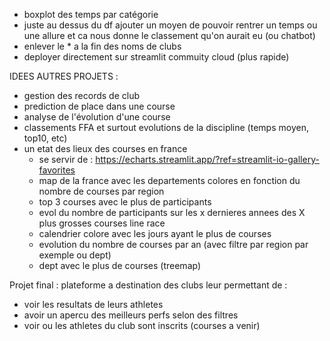 - boxplot des temps par catégorie
- juste au dessus du df ajouter un moyen de pouvoir rentrer un temps ou une allure et ca nous donne le classement qu'on aurait eu (ou chatbot)
- enlever le * a la fin des noms de clubs
- deployer directement sur streamlit commuity cloud (plus rapide)
    

IDEES AUTRES PROJETS :
- gestion des records de club
- prediction de place dans une course
- analyse de l'évolution d'une course
- classements FFA et surtout evolutions de la discipline (temps moyen, top10, etc)
- un etat des lieux des courses en france
    - se servir de : https://echarts.streamlit.app/?ref=streamlit-io-gallery-favorites
    - map de la france avec les departements colores en fonction du nombre de courses par region
    - top 3 courses avec le plus de participants
    - evol du nombre de participants sur les x dernieres annees des X plus grosses courses line race
    - calendrier colore avec les jours ayant le plus de courses
    - evolution du nombre de courses par an (avec filtre par region par exemple ou dept)
    - dept avec le plus de courses (treemap)


Projet final :
plateforme a destination des clubs leur permettant de :
- voir les resultats de leurs athletes
- avoir un apercu des meilleurs perfs selon des filtres
- voir ou les athletes du club sont inscrits (courses a venir)